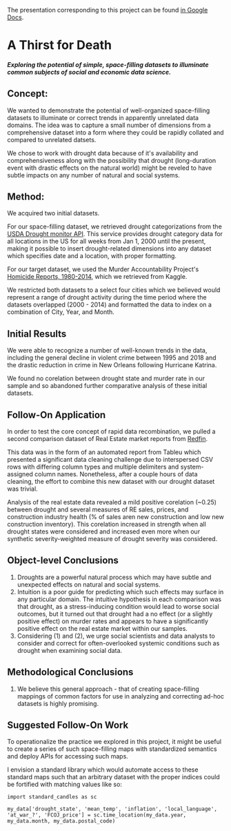 The presentation corresponding to this project can be found [in Google Docs](https://docs.google.com/presentation/d/1NwpHAuz2lmeUtYniD-MF0iTmUpPHJJw5jBckDqBocs0/edit#slide=id.g25f889760f8_0_74).

# A Thirst for Death
#### *Exploring the potential of simple, space-filling datasets to illuminate common subjects of social and economic data science.*

## Concept:

We wanted to demonstrate the potential of well-organized space-filling datasets to illuminate or correct trends in apparently unrelated data domains. The idea was to capture a small number of dimensions from a comprehensive dataset into a form where they could be rapidly collated and compared to unrelated datsets.

We chose to work with drought data because of it's availability and comprehensiveness along with the possibility that drought (long-duration event with drastic effects on the natural world) might be reveled to have subtle impacts on any number of natural and social systems.

## Method:

We acquired two initial datasets. 

For our space-filling dataset, we retrieved drought categorizations from the [USDA Drought monitor API](https://droughtmonitor.unl.edu). This service provides drought category data for all locations in the US for all weeks from Jan 1, 2000 until the present, making it possible to insert drought-related dimensions into any dataset which specifies date and a location, with proper formatting.

For our target dataset, we used the Murder Accountability Project's [Homicide Reports, 1980-2014](https://www.kaggle.com/datasets/murderaccountability/homicide-reports), which we retrieved from Kaggle.

We restricted both datasets to a select four cities which we believed would represent a range of drought activity during the time period where the datasets overlapped (2000 - 2014) and formatted the data to index on a combination of City, Year, and Month.

## Initial Results

We were able to recognize a number of well-known trends in the data, including the general decline in violent crime between 1995 and 2018 and the drastic reduction in crime in New Orleans following Hurricane Katrina.

We found no corelation between drought state and murder rate in our sample and so abandoned further comparative analysis of these initial datasets.

## Follow-On Application

In order to test the core concept of rapid data recombination, we pulled a second comparison dataset of Real Estate market reports from [Redfin](https://www.redfin.com/news/data-center/).

This data was in the form of an automated report from Tableu which presented a significant data cleaning challenge due to interspersed CSV rows with differing column types and multiple delimiters and system-assigned column names. Nonetheless, after a couple hours of data cleaning, the effort to combine this new dataset with our drought dataset was trivial.

Analysis of the real estate data revealed a mild positive corelation (~0.25) between drought and several measures of RE sales, prices, and construction industry health (% of sales aren new construction and low new construction inventory). This corelation increased in strength when all drought states were considered and increased even more when our synthetic severity-weighted measure of drought severity was considered.

## Object-level Conclusions

1. Droughts are a powerful natural process which may have subtle and unexpected effects on natural and social systems.
1. Intuition is a poor guide for predicting which such effects may surface in any particular domain. The intuitive hypothesis in each comparison was that drought, as a stress-inducing condition would lead to worse social outcomes, but it turned out that drought had a no effect (or a slightly positive effect) on murder rates and appears to have a significantly positive effect on the real estate market within our samples.
1. Considering (1) and (2), we urge social scientists and data analysts to consider and correct for often-overlooked systemic conditions such as drought when examining social data.

## Methodological Conclusions

1. We believe this general approach - that of creating space-filling mappings of common factors for use in analyzing and correcting ad-hoc datasets is highly promising.

## Suggested Follow-On Work

To operationalize the practice we explored in this project, it might be useful to create a series of such space-filling maps with standardized semantics and deploy APIs for accessing such maps.

I envision a standard library which would automate access to these standard maps such that an arbitrary dataset with the proper indices could be fortified with matching values like so:

```
import standard_candles as sc

my_data['drought_state', 'mean_temp', 'inflation', 'local_language', 'at_war_?', 'FCOJ_price'] = sc.time_location(my_data.year, my_data.month, my_data.postal_code)
```
